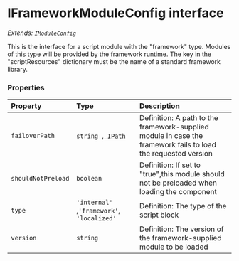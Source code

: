 # IFrameworkModuleConfig interface

_Extends: [`IModuleConfig`](imoduleconfig.md)_



This is the interface for a script module with the "framework" type. Modules of this type will be provided by the 
framework runtime. The key in the "scriptResources" dictionary must be the name of a standard framework library. 





### Properties

| Property	   | Type	| Description|
|:-------------|:-------|:-----------|
|`failoverPath`      | `string `,[` IPath`](ipath.md) | Definition: A path to the framework-supplied module in case the framework fails to load the requested version |
|`shouldNotPreload`      | `boolean` | Definition: If set to "true",this module should not be preloaded when loading the component |
|`type`      | `'internal' `,` 'framework' `,` 'localized'` | Definition: The type of the script block |
|`version`      | `string` | Definition: The version of the framework-supplied module to be loaded |




